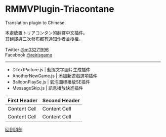 # RMMVPlugin-Triacontane
Translation plugin to Chinese.

本處放置トリアコンタン的翻譯中文插件。<br>
其翻譯與二次發布都有通知作者並授權。<br>
<br>
Twitter [@m03271996](https://twitter.com/m03271996)<br>
Facebook [@reirisgame](https://www.facebook.com/reirisgame/)<br>
* * *
* DTextPicture.js | 動態文字圖片生成插件<br>
* AnotherNewGame.js | 添加新遊戲選項插件<br>
* BalloonPlaySe.js | 氣泡圖標播放SE插件<br>
* MessageSkip.js | 訊息播放快進插件<br>

| First Header  | Second Header |
| ------------- | ------------- |
| Content Cell  | Content Cell  |
| Content Cell  | Content Cell  |


[回到頂部](#readme)
